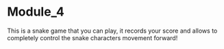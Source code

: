 # Module_4
This is a snake game that you can play, it records your score and allows to completely control the snake characters movement forward!